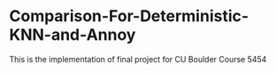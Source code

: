 # Comparison-For-Deterministic-KNN-and-Annoy
This is the implementation of final project for CU Boulder Course 5454
